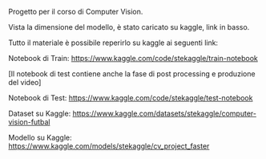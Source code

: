 Progetto per il corso di Computer Vision.

Vista la dimensione del modello, è stato caricato su kaggle, link in basso.

Tutto il materiale è possibile reperirlo su kaggle ai seguenti link:

Notebook di Train: https://www.kaggle.com/code/stekaggle/train-notebook

[Il notebook di test contiene anche la fase di post processing e produzione del video]

Notebook di Test: https://www.kaggle.com/code/stekaggle/test-notebook

Dataset su Kaggle: https://www.kaggle.com/datasets/stekaggle/computer-vision-futbal

Modello su Kaggle: https://www.kaggle.com/models/stekaggle/cv_project_faster

